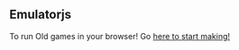 ## Emulatorjs

To run Old games in your browser!
Go [here to start making!](https://alniles.github.io/emulatorjs/)
